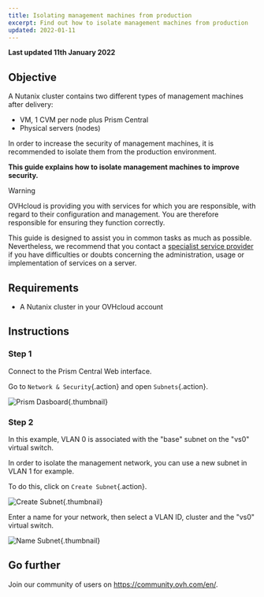 ```yaml
---
title: Isolating management machines from production
excerpt: Find out how to isolate management machines from production
updated: 2022-01-11
---
```


**Last updated 11th January 2022**

## Objective

A Nutanix cluster contains two different types of management machines after delivery:

- VM, 1 CVM per node plus Prism Central
- Physical servers (nodes)

In order to increase the security of management machines, it is recommended to isolate them from the production environment.

**This guide explains how to isolate management machines to improve security.**

> [!warning]
> OVHcloud is providing you with services for which you are responsible, with regard to their configuration and management. You are therefore responsible for ensuring they function correctly.
>
> This guide is designed to assist you in common tasks as much as possible. Nevertheless, we recommend that you contact a [specialist service provider](https://partner.ovhcloud.com/en-gb/directory/) if you have difficulties or doubts concerning the administration, usage or implementation of services on a server.
>

## Requirements

- A Nutanix cluster in your OVHcloud account

## Instructions

### Step 1

Connect to the Prism Central Web interface.

Go to `Network & Security`{.action} and open `Subnets`{.action}.

![Prism Dasboard](images/prism1.png){.thumbnail}

### Step 2

In this example, VLAN 0 is associated with the "base" subnet on the "vs0" virtual switch.

In order to isolate the management network, you can use a new subnet in VLAN 1 for example.

To do this, click on `Create Subnet`{.action}.

![Create Subnet](images/prism2.png){.thumbnail}

Enter a name for your network, then select a VLAN ID, cluster and the "vs0" virtual switch.

![Name Subnet](images/prism3.png){.thumbnail}

## Go further

Join our community of users on <https://community.ovh.com/en/>.